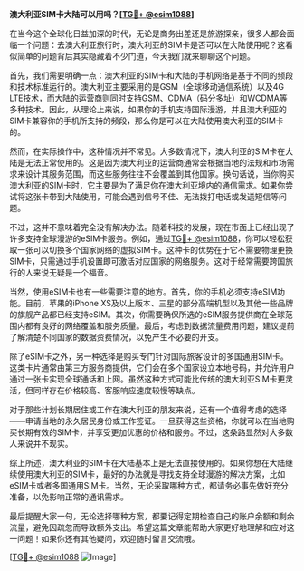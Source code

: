 **澳大利亚SIM卡大陆可以用吗？[[TG💪+ @esim1088](https://t.me/s/esim1088)]**

在当今这个全球化日益加深的时代，无论是商务出差还是旅游探亲，很多人都会面临一个问题：去澳大利亚旅行时，澳大利亚的SIM卡是否可以在大陆使用呢？这看似简单的问题背后其实隐藏着不少门道，今天我们就来聊聊这个问题。

首先，我们需要明确一点：澳大利亚的SIM卡和大陆的手机网络是基于不同的频段和技术标准运行的。澳大利亚主要采用的是GSM（全球移动通信系统）以及4G LTE技术，而大陆的运营商则同时支持GSM、CDMA（码分多址）和WCDMA等多种技术。因此，从理论上来说，如果你的手机支持国际漫游，并且澳大利亚的SIM卡兼容你的手机所支持的频段，那么你是可以在大陆使用澳大利亚的SIM卡的。

然而，在实际操作中，这种情况并不常见。大多数情况下，澳大利亚的SIM卡在大陆是无法正常使用的。这是因为澳大利亚的运营商通常会根据当地的法规和市场需求来设计其服务范围，而这些服务往往不会覆盖到其他国家。换句话说，当你购买澳大利亚的SIM卡时，它主要是为了满足你在澳大利亚境内的通信需求。如果你尝试将这张卡带到大陆使用，可能会遇到信号不佳、无法拨打电话或发送短信等问题。

不过，这并不意味着完全没有解决办法。随着科技的发展，现在市面上已经出现了许多支持全球漫游的eSIM卡服务。例如，通过[TG💪+ @esim1088](https://t.me/s/esim1088)，你可以轻松获取一张可以切换多个国家网络的虚拟SIM卡。这种卡的优势在于它不需要物理更换SIM卡，只需通过手机设置即可激活对应国家的网络服务。这对于经常需要跨国旅行的人来说无疑是一个福音。

当然，使用eSIM卡也有一些需要注意的地方。首先，你的手机必须支持eSIM功能。目前，苹果的iPhone XS及以上版本、三星的部分高端机型以及其他一些品牌的旗舰产品都已经支持eSIM。其次，你需要确保所选的eSIM服务提供商在全球范围内都有良好的网络覆盖和服务质量。最后，考虑到数据流量费用问题，建议提前了解清楚不同国家的数据资费情况，以免产生不必要的开支。

除了eSIM卡之外，另一种选择是购买专门针对国际旅客设计的多国通用SIM卡。这类卡片通常由第三方服务商提供，它们会在多个国家设立本地号码，并允许用户通过一张卡实现全球通话和上网。虽然这种方式可能比传统的澳大利亚SIM卡更灵活，但同样存在价格较高、客服响应速度较慢等缺点。

对于那些计划长期居住或工作在澳大利亚的朋友来说，还有一个值得考虑的选择——申请当地的永久居民身份或工作签证。一旦获得这些资格，你就可以在当地购买长期有效的SIM卡，并享受更加优惠的价格和服务。不过，这条路显然对大多数人来说并不现实。

综上所述，澳大利亚的SIM卡在大陆基本上是无法直接使用的。如果你想在大陆继续使用澳大利亚的SIM卡，最好的办法就是寻找支持全球漫游的解决方案，比如eSIM卡或者多国通用SIM卡。当然，无论采取哪种方式，都请务必事先做好充分准备，以免影响正常的通讯需求。

最后提醒大家一句，无论选择哪种方案，都要记得定期检查自己的账户余额和剩余流量，避免因疏忽而导致额外支出。希望这篇文章能帮助大家更好地理解和应对这一问题！如果你还有其他疑问，欢迎随时留言交流哦。

[[TG💪+ @esim1088](https://t.me/s/esim1088) ![Image](https://i.postimg.cc/4NQfJmqS/Snipaste-2025-05-13-00-14-12.png)]